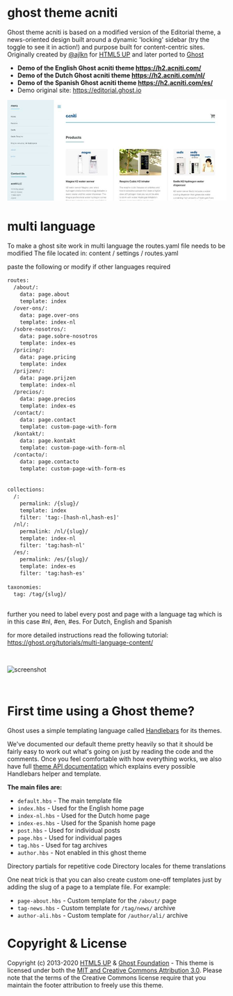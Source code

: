 # ghost theme acniti

Ghost theme acniti is based on a modified version of the Editorial theme, a news-oriented design built around a dynamic 'locking' sidebar (try the toggle to see it in action!) and purpose built for content-centric sites. Originally created by [@ajlkn](https://twitter.com/ajlkn) for [HTML5 UP](https://html5up.net) and later ported to [Ghost](https://ghost.org)

- **Demo of the English Ghost acniti theme https://h2.acniti.com/**
- **Demo of the Dutch Ghost acniti theme https://h2.acniti.com/nl/**
- **Demo of the Spanish Ghost acniti theme https://h2.acniti.com/es/**
- Demo original site: https://editorial.ghost.io


![screenshot](https://github.com/erikvanberkum/ghost-theme-acniti/blob/master/assets/h2_acniti_front_page_900.jpg)

# multi language

To make a ghost site work in multi language the routes.yaml file needs to be modified
The file located in: content / settings / routes.yaml

paste the following or modify if other languages required

```
routes:
  /about/:
    data: page.about
    template: index
  /over-ons/:
    data: page.over-ons
    template: index-nl
  /sobre-nosotros/:
    data: page.sobre-nosotros
    template: index-es
  /pricing/:
    data: page.pricing
    template: index
  /prijzen/:
    data: page.prijzen
    template: index-nl
  /precios/:
    data: page.precios
    template: index-es
  /contact/:
    data: page.contact
    template: custom-page-with-form
  /kontakt/:
    data: page.kontakt
    template: custom-page-with-form-nl
  /contacto/:
    data: page.contacto
    template: custom-page-with-form-es


collections:
  /:
    permalink: /{slug}/
    template: index
    filter: 'tag:-[hash-nl,hash-es]'
  /nl/:
    permalink: /nl/{slug}/
    template: index-nl
    filter: 'tag:hash-nl'
  /es/:
    permalink: /es/{slug}/
    template: index-es
    filter: 'tag:hash-es'

taxonomies:
  tag: /tag/{slug}/
  
```

further you need to label every post and page with a language tag which is in this case #nl, #en, #es. For Dutch, English and Spanish

for more detailed instructions read the following tutorial:
https://ghost.org/tutorials/multi-language-content/





&nbsp;

![screenshot](https://user-images.githubusercontent.com/120485/49328081-0e192680-f59d-11e8-808a-e6d6bcfa8419x.png)


&nbsp;

# First time using a Ghost theme?

Ghost uses a simple templating language called [Handlebars](http://handlebarsjs.com/) for its themes.

We've documented our default theme pretty heavily so that it should be fairly easy to work out what's going on just by reading the code and the comments. Once you feel comfortable with how everything works, we also have full [theme API documentation](https://themes.ghost.org) which explains every possible Handlebars helper and template.

**The main files are:**

- `default.hbs` - The main template file
- `index.hbs` - Used for the English home page
- `index-nl.hbs` - Used for the Dutch home page
- `index-es.hbs` - Used for the Spanish home page
- `post.hbs` - Used for individual posts
- `page.hbs` - Used for individual pages
- `tag.hbs` - Used for tag archives
- `author.hbs` - Not enabled in this ghost theme

Directory partials for repetitive code
Directory locales for theme translations

One neat trick is that you can also create custom one-off templates just by adding the slug of a page to a template file. For example:

- `page-about.hbs` - Custom template for the `/about/` page
- `tag-news.hbs` - Custom template for `/tag/news/` archive
- `author-ali.hbs` - Custom template for `/author/ali/` archive



# Copyright & License

Copyright (c) 2013-2020 [HTML5 UP](https://htmlup.net) & [Ghost Foundation](https://ghost.org) - This theme is licensed under both the [MIT and Creative Commons Attribution 3.0](LICENSE). Please note that the terms of the Creative Commons license require that you maintain the footer attribution to freely use this theme.
